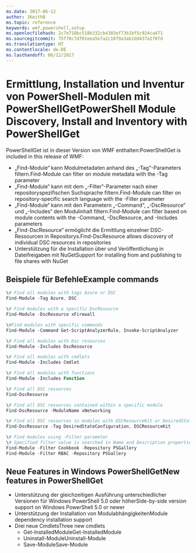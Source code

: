 ```yaml
---
ms.date: 2017-06-12
author: JKeithB
ms.topic: reference
keywords: wmf,powershell,setup
ms.openlocfilehash: 2c7e718bc518b332cb4303ef73b1bf5c924ca471
ms.sourcegitcommit: 75f70c7df01eea5e7a2c16f9a3ab1dd437a1f8fd
ms.translationtype: HT
ms.contentlocale: de-DE
ms.lasthandoff: 06/12/2017
---
```

# <a name="powershell-module-discovery-install-and-inventory-with-powershellget"></a><span data-ttu-id="c3be7-102">Ermittlung, Installation und Inventur von PowerShell-Modulen mit PowerShellGet</span><span class="sxs-lookup"><span data-stu-id="c3be7-102">PowerShell Module Discovery, Install and Inventory with PowerShellGet</span></span>
 
<span data-ttu-id="c3be7-103">PowerShellGet ist in dieser Version von WMF enthalten:</span><span class="sxs-lookup"><span data-stu-id="c3be7-103">PowerShellGet is included in this release of WMF:</span></span>
-   <span data-ttu-id="c3be7-104">„Find-Module“ kann Modulmetadaten anhand des „-Tag“-Parameters filtern.</span><span class="sxs-lookup"><span data-stu-id="c3be7-104">Find-Module can filter on module metadata with the -Tag parameter</span></span>
-   <span data-ttu-id="c3be7-105">„Find-Module“ kann mit dem „-Filter“-Parameter nach einer repositoryspezifischen Suchsprache filtern.</span><span class="sxs-lookup"><span data-stu-id="c3be7-105">Find-Module can filter on repository-specific search language with the -Filter parameter</span></span>
-   <span data-ttu-id="c3be7-106">„Find-Module“ kann mit den Parametern „-Command“, „-DscResource“ und „-Includes“ den Modulinhalt filtern.</span><span class="sxs-lookup"><span data-stu-id="c3be7-106">Find-Module can filter based on module contents with the -Command, -DscResource, and -Includes parameters</span></span>
-   <span data-ttu-id="c3be7-107">„Find-DscResource“ ermöglicht die Ermittlung einzelner DSC-Ressourcen in Repositorys.</span><span class="sxs-lookup"><span data-stu-id="c3be7-107">Find-DscResource allows discovery of individual DSC resources in repositories</span></span>
-   <span data-ttu-id="c3be7-108">Unterstützung für die Installation über und Veröffentlichung in Dateifreigaben mit NuGet</span><span class="sxs-lookup"><span data-stu-id="c3be7-108">Support for installing from and publishing to file shares with NuGet</span></span>

## <a name="example-commands"></a><span data-ttu-id="c3be7-109">Beispiele für Befehle</span><span class="sxs-lookup"><span data-stu-id="c3be7-109">Example commands</span></span>
```powershell
\# Find all modules with tags Azure or DSC
Find-Module -Tag Azure, DSC

\# Find modules with a specific DscResource
Find-Module -DscResource xFirewall

\#Find modules with specific commands
Find-Module -Command Get-ScriptAnalyzerRule, Invoke-ScriptAnalyzer

\# Find all modules with Dsc resources
Find-Module -Includes DscResource

\# Find all modules with cmdlets
Find-Module -Includes Cmdlet

\# Find all modules with functions
Find-Module -Includes Function

\# Find all DSC resources
Find-DscResource

\# Find all DSC resources contained within a specific module
Find-DscResource -ModuleName xNetworking

\# Find all DSC resources in modules with DSCResourceKit or DesiredStateConfiguration
Find-DscResource -Tag DesiredStateConfiguration, DSCResourceKit

\# Find modules using -Filter parameter
\# Specified filter value is searched in Name and Description properties
Find-Module -Filter Cookbook -Repository PSGallery
Find-Module -Filter RBAC -Repository PSGallery
```

## <a name="new-features-in-powershellget"></a><span data-ttu-id="c3be7-110">Neue Features in Windows PowerShellGet</span><span class="sxs-lookup"><span data-stu-id="c3be7-110">New features in PowerShellGet</span></span>
-   <span data-ttu-id="c3be7-111">Unterstützung der gleichzeitigen Ausführung unterschiedlicher Versionen für Windows PowerShell 5.0 oder höher</span><span class="sxs-lookup"><span data-stu-id="c3be7-111">Side-by-side version support on Windows PowerShell 5.0 or newer</span></span>
-   <span data-ttu-id="c3be7-112">Unterstützung der Installation von Modulabhängigkeiten</span><span class="sxs-lookup"><span data-stu-id="c3be7-112">Module dependency installation support</span></span>
-   <span data-ttu-id="c3be7-113">Drei neue Cmdlets</span><span class="sxs-lookup"><span data-stu-id="c3be7-113">Three new cmdlets</span></span>
    -   <span data-ttu-id="c3be7-114">Get-InstalledModule</span><span class="sxs-lookup"><span data-stu-id="c3be7-114">Get-InstalledModule</span></span>
    -   <span data-ttu-id="c3be7-115">Uninstall-Module</span><span class="sxs-lookup"><span data-stu-id="c3be7-115">Uninstall-Module</span></span>
    -   <span data-ttu-id="c3be7-116">Save-Module</span><span class="sxs-lookup"><span data-stu-id="c3be7-116">Save-Module</span></span>
    
